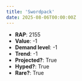 ```yaml
---
title: 'Swordpack'
date: 2025-08-06T00:00:00Z
---
```

- **RAP**: 2155
- **Value**: -1
- **Demand level**: -1
- **Trend**: -1
- **Projected?**: True
- **Hyped?**: True
- **Rare?**: True
